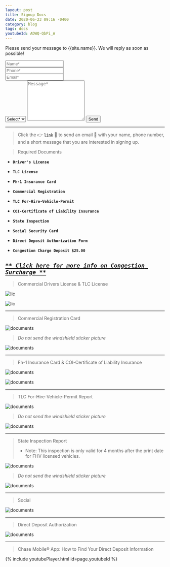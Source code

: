 ```yaml
---
layout: post
title: Signup Docs
date: 2020-06-23 09:16 -0400
category: blog
tags: docs
youtubeId: ADWQ-QbPi_A
---
```


<form action="mailto:office@brooklyncab.com" method="GET" enctype="text/plain" autocomplete="on">

<p class="mb-4">Please send your message to {{site.name}}. We will reply as soon as possible!</p>
<div class="form-group row">
<div class="col-md-6">
 <input class="form-control" type="text" name="name" onfocus="this.value=''" placeholder="Name*" required>
</div>
<div class="col-md-6">
 <input class="form-control" type="text" name="phone" onfocus="this.value=''" placeholder="Phone*" required>
</div>
<div class="col-md-6">
 <input class="form-control" type="text" name="email" onfocus="this.value=''" placeholder="Email*" required>
</div>
</div>
<select name="option" class="form-control">
<option selected>Select*</option>
<option value="Signup">Signup</option>
</select>
<textarea rows="8" class="form-control mb-3" name="message" onfocus="this.value=''" placeholder="Message*" required></textarea>

 <input type="submit" name="submit" value="Send" />
<hr>

</form>  


> Click the :point_right: [`link`](mailto:office@brooklyncab.com) :link: to send an email :email: with your name, phone number, and a short message that you are interested in signing up.  

> Required Documents

- **`Driver's License`**

- **`TLC License`**

- **`Fh-1 Insurance Card`**

- **`Commercial Registration`**

- **`TLC For-Hire-Vehicle-Permit`**

- **`COI-Certificate of Liability Insurance`**

- **`State Inspection`**

- **`Social Security Card`**

- **`Direct Deposit Authorization Form`**

- **`Congestion Charge Deposit $25.00`**

_[`** Click here for more info on Congestion Surcharge **`](https://www1.nyc.gov/site/tlc/about/congestion-surcharge.page)_
---

> Commercial Drivers License & TLC License

![lic]({{site.baseurl}}/images/dmv.png)

![lic]({{site.baseurl}}/images/hack.png)

---

> Commercial Registration Card

![documents]({{site.baseurl}}/images/reg.png)

> _Do not send the windshield sticker picture_

![documents]({{site.baseurl}}/images/reg-sticker.png)

---

> Fh-1 Insurance Card & COI-Certificate of Liability Insurance

![documents]({{site.baseurl}}/images/fh-1.png)

![documents]({{site.baseurl}}/images/coi.png)

---

> TLC For-Hire-Vehicle-Permit Report

![documents]({{site.baseurl}}/images/fhv.png)

> _Do not send the windshield sticker picture_

![documents]({{site.baseurl}}/images/fhv-sticker.png)

---

> State Inspection Report
>
> - Note: This inspection is only valid for 4 months after the print date for FHV licensed vehicles.

![documents]({{site.baseurl}}/images/insp.png)

> _Do not send the windshield sticker picture_

![documents]({{site.baseurl}}/images/insp-sticker.png)


---
> Social

![documents]({{site.baseurl}}/images/social.png)

---
> Direct Deposit Authorization

![documents]({{site.baseurl}}/images/deposit.png)

---

> Chase Mobile® App: How to Find Your Direct Deposit Information

{% include youtubePlayer.html id=page.youtubeId %}
